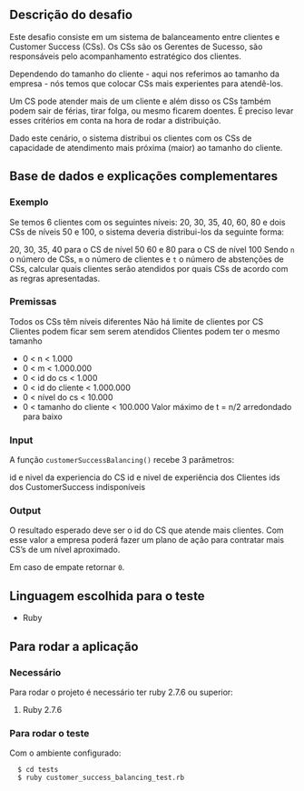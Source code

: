 ## Descrição do desafio

Este desafio consiste em um sistema de balanceamento entre clientes e Customer Success (CSs). Os CSs são os Gerentes de Sucesso, são responsáveis pelo acompanhamento estratégico dos clientes.

Dependendo do tamanho do cliente - aqui nos referimos ao tamanho da empresa - nós temos que colocar CSs mais experientes para atendê-los.

Um CS pode atender mais de um cliente e além disso os CSs também podem sair de férias, tirar folga, ou mesmo ficarem doentes. É preciso levar esses critérios em conta na hora de rodar a distribuição.

Dado este cenário, o sistema distribui os clientes com os CSs de capacidade de atendimento mais próxima (maior) ao tamanho do cliente.

## Base de dados e explicações complementares

### Exemplo
Se temos 6 clientes com os seguintes níveis: 20, 30, 35, 40, 60, 80 e dois CSs de níveis 50 e 100, o sistema deveria distribui-los da seguinte forma:

20, 30, 35, 40 para o CS de nível 50
60 e 80 para o CS de nível 100
Sendo `n` o número de CSs, `m` o número de clientes e `t` o número de abstenções de CSs, calcular quais clientes serão atendidos por quais CSs de acordo com as regras apresentadas.

### Premissas
Todos os CSs têm níveis diferentes
Não há limite de clientes por CS
Clientes podem ficar sem serem atendidos
Clientes podem ter o mesmo tamanho
- 0 < n < 1.000
- 0 < m < 1.000.000
- 0 < id do cs < 1.000
- 0 < id do cliente < 1.000.000
- 0 < nível do cs < 10.000
- 0 < tamanho do cliente < 100.000
Valor máximo de t = n/2 arredondado para baixo
### Input
A função `customerSuccessBalancing()` recebe 3 parâmetros:

id e nivel da experiencia do CS
id e nivel de experiência dos Clientes
ids dos CustomerSuccess indisponíveis
### Output
O resultado esperado deve ser o id do CS que atende mais clientes. Com esse valor a empresa poderá fazer um plano de ação para contratar mais CS’s de um nível aproximado.

Em caso de empate retornar `0`.

## Linguagem escolhida para o teste

- Ruby

## Para rodar a aplicação

### Necessário 

Para rodar o projeto é necessário ter ruby 2.7.6 ou superior:

  1. Ruby 2.7.6

### Para rodar o teste

Com o ambiente configurado:

```
  $ cd tests
  $ ruby customer_success_balancing_test.rb
```
